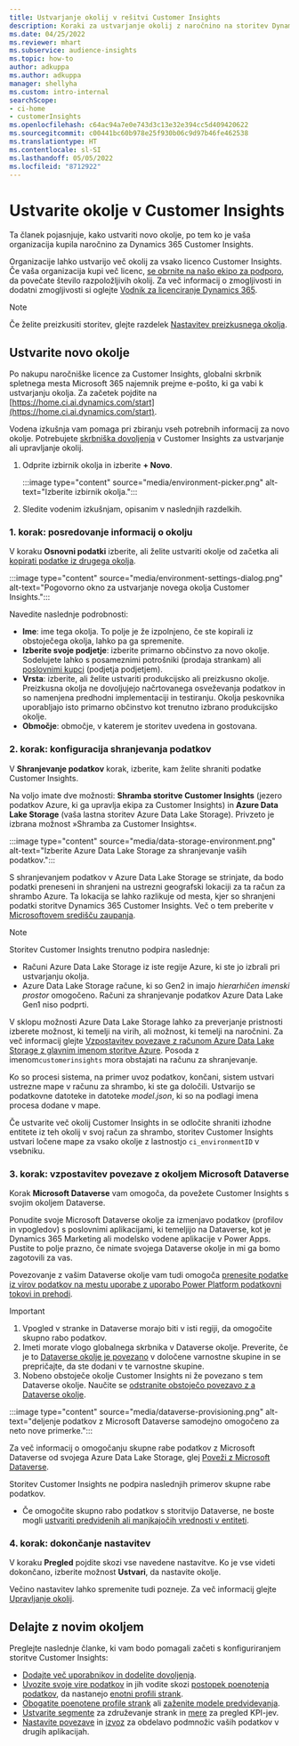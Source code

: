 ```yaml
---
title: Ustvarjanje okolij v rešitvi Customer Insights
description: Koraki za ustvarjanje okolij z naročnino na storitev Dynamics 365 Customer Insights, za katero imate licenco.
ms.date: 04/25/2022
ms.reviewer: mhart
ms.subservice: audience-insights
ms.topic: how-to
author: adkuppa
ms.author: adkuppa
manager: shellyha
ms.custom: intro-internal
searchScope:
- ci-home
- customerInsights
ms.openlocfilehash: c64ac94a7e0e743d3c13e32e394cc5d409420622
ms.sourcegitcommit: c00441bc60b978e25f930b06c9d97b46fe462538
ms.translationtype: HT
ms.contentlocale: sl-SI
ms.lasthandoff: 05/05/2022
ms.locfileid: "8712922"
---
```

# <a name="create-an-environment-in-customer-insights"></a>Ustvarite okolje v Customer Insights

Ta članek pojasnjuje, kako ustvariti novo okolje, po tem ko je vaša organizacija kupila naročnino za Dynamics 365 Customer Insights. 

Organizacije lahko ustvarijo več okolij za vsako licenco Customer Insights. Če vaša organizacija kupi več licenc, [se obrnite na našo ekipo za podporo](https://go.microsoft.com/fwlink/?linkid=2079641), da povečate število razpoložljivih okolij. Za več informacij o zmogljivosti in dodatni zmogljivosti si oglejte [Vodnik za licenciranje Dynamics 365](https://go.microsoft.com/fwlink/?LinkId=866544).

> [!NOTE]
> Če želite preizkusiti storitev, glejte razdelek [Nastavitev preizkusnega okolja](trial-signup.md).

## <a name="create-a-new-environment"></a>Ustvarite novo okolje

Po nakupu naročniške licence za Customer Insights, globalni skrbnik spletnega mesta Microsoft 365 najemnik prejme e-pošto, ki ga vabi k ustvarjanju okolja. Za začetek pojdite na [https://home.ci.ai.dynamics.com/start](https://home.ci.ai.dynamics.com/start). 

Vodena izkušnja vam pomaga pri zbiranju vseh potrebnih informacij za novo okolje. Potrebujete [skrbniška dovoljenja](permissions.md) v Customer Insights za ustvarjanje ali upravljanje okolij.

1. Odprite izbirnik okolja in izberite **+ Novo**.
  
   :::image type="content" source="media/environment-picker.png" alt-text="Izberite izbirnik okolja.":::

1. Sledite vodenim izkušnjam, opisanim v naslednjih razdelkih.

### <a name="step-1-provide-environment-information"></a>1. korak: posredovanje informacij o okolju

V koraku **Osnovni podatki** izberite, ali želite ustvariti okolje od začetka ali [kopirati podatke iz drugega okolja](manage-environments.md#copy-the-environment-configuration).

   :::image type="content" source="media/environment-settings-dialog.png" alt-text="Pogovorno okno za ustvarjanje novega okolja Customer Insights.":::

Navedite naslednje podrobnosti:
   - **Ime**: ime tega okolja. To polje je že izpolnjeno, če ste kopirali iz obstoječega okolja, lahko pa ga spremenite.
   - **Izberite svoje podjetje**: izberite primarno občinstvo za novo okolje. Sodelujete lahko s posameznimi potrošniki (prodaja strankam) ali [poslovnimi kupci](work-with-business-accounts.md) (podjetja podjetjem).
   - **Vrsta**: izberite, ali želite ustvariti produkcijsko ali preizkusno okolje. Preizkusna okolja ne dovoljujejo načrtovanega osveževanja podatkov in so namenjena predhodni implementaciji in testiranju. Okolja peskovnika uporabljajo isto primarno občinstvo kot trenutno izbrano produkcijsko okolje.
   - **Območje**: območje, v katerem je storitev uvedena in gostovana.

### <a name="step-2-configure-data-storage"></a>2. korak: konfiguracija shranjevanja podatkov

V **Shranjevanje podatkov** korak, izberite, kam želite shraniti podatke Customer Insights.

Na voljo imate dve možnosti: **Shramba storitve Customer Insights** (jezero podatkov Azure, ki ga upravlja ekipa za Customer Insights) in **Azure Data Lake Storage** (vaša lastna storitev Azure Data Lake Storage). Privzeto je izbrana možnost »Shramba za Customer Insights«.

:::image type="content" source="media/data-storage-environment.png" alt-text="Izberite Azure Data Lake Storage za shranjevanje vaših podatkov.":::

S shranjevanjem podatkov v Azure Data Lake Storage se strinjate, da bodo podatki preneseni in shranjeni na ustrezni geografski lokaciji za ta račun za shrambo Azure. Ta lokacija se lahko razlikuje od mesta, kjer so shranjeni podatki storitve Dynamics 365 Customer Insights. Več o tem preberite v [Microsoftovem središču zaupanja](https://www.microsoft.com/trust-center).

> [!NOTE]
> Storitev Customer Insights trenutno podpira naslednje:  
> - Računi Azure Data Lake Storage iz iste regije Azure, ki ste jo izbrali pri ustvarjanju okolja.
> - Azure Data Lake Storage račune, ki so Gen2 in imajo *hierarhičen imenski prostor* omogočeno. Računi za shranjevanje podatkov Azure Data Lake Gen1 niso podprti.

V sklopu možnosti Azure Data Lake Storage lahko za preverjanje pristnosti izberete možnost, ki temelji na virih, ali možnost, ki temelji na naročnini. Za več informacij glejte [Vzpostavitev povezave z računom Azure Data Lake Storage z glavnim imenom storitve Azure](connect-service-principal.md). Posoda z imenom`customerinsights` mora obstajati na računu za shranjevanje.

Ko so procesi sistema, na primer uvoz podatkov, končani, sistem ustvari ustrezne mape v računu za shrambo, ki ste ga določili. Ustvarijo se podatkovne datoteke in datoteke *model.json*, ki so na podlagi imena procesa dodane v mape.

Če ustvarite več okolij Customer Insights in se odločite shraniti izhodne entitete iz teh okolij v svoj račun za shrambo, storitev Customer Insights ustvari ločene mape za vsako okolje z lastnostjo `ci_environmentID` v vsebniku.

### <a name="step-3-connect-to-microsoft-dataverse"></a>3. korak: vzpostavitev povezave z okoljem Microsoft Dataverse
   
Korak **Microsoft Dataverse** vam omogoča, da povežete Customer Insights s svojim okoljem Dataverse.

Ponudite svoje Microsoft Dataverse okolje za izmenjavo podatkov (profilov in vpogledov) s poslovnimi aplikacijami, ki temeljijo na Dataverse, kot je Dynamics 365 Marketing ali modelsko vodene aplikacije v Power Apps. Pustite to polje prazno, če nimate svojega Dataverse okolje in mi ga bomo zagotovili za vas.

Povezovanje z vašim Dataverse okolje vam tudi omogoča [prenesite podatke iz virov podatkov na mestu uporabe z uporabo Power Platform podatkovni tokovi in prehodi](data-sources.md#add-data-from-on-premises-data-sources).

> [!IMPORTANT]
> 1. Vpogled v stranke in Dataverse morajo biti v isti regiji, da omogočite skupno rabo podatkov.
> 1. Imeti morate vlogo globalnega skrbnika v Dataverse okolje. Preverite, če je to [Dataverse okolje je povezano](/power-platform/admin/control-user-access#associate-a-security-group-with-a-dataverse-environment) v določene varnostne skupine in se prepričajte, da ste dodani v te varnostne skupine.
> 1. Nobeno obstoječe okolje Customer Insights ni že povezano s tem Dataverse okolje. Naučite se [odstranite obstoječo povezavo z a Dataverse okolje](manage-environments.md#remove-an-existing-connection-to-a-dataverse-environment).

:::image type="content" source="media/dataverse-provisioning.png" alt-text="deljenje podatkov z Microsoft Dataverse samodejno omogočeno za neto nove primerke.":::

Za več informacij o omogočanju skupne rabe podatkov z Microsoft Dataverse od svojega Azure Data Lake Storage, glej [Poveži z Microsoft Dataverse](manage-environments.md#connect-to-microsoft-dataverse).

Storitev Customer Insights ne podpira naslednjih primerov skupne rabe podatkov.
- Če omogočite skupno rabo podatkov s storitvijo Dataverse, ne boste mogli [ustvariti predvidenih ali manjkajočih vrednosti v entiteti](predictions.md).

### <a name="step-4-finalize-the-settings"></a>4. korak: dokončanje nastavitev

V koraku **Pregled** pojdite skozi vse navedene nastavitve. Ko je vse videti dokončano, izberite možnost **Ustvari**, da nastavite okolje. 

Večino nastavitev lahko spremenite tudi pozneje. Za več informacij glejte [Upravljanje okolij](manage-environments.md).

## <a name="work-with-your-new-environment"></a>Delajte z novim okoljem

Preglejte naslednje članke, ki vam bodo pomagali začeti s konfiguriranjem storitve Customer Insights: 

- [Dodajte več uporabnikov in dodelite dovoljenja](permissions.md).
- [Uvozite svoje vire podatkov](data-sources.md) in jih vodite skozi [postopek poenotenja podatkov](data-unification.md), da nastanejo [enotni profili strank](customer-profiles.md).
- [Obogatite poenotene profile strank](enrichment-hub.md) ali [zaženite modele predvidevanja](predictions-overview.md).
- [Ustvarite segmente](segments.md) za združevanje strank in [mere](measures.md) za pregled KPI-jev.
- [Nastavite povezave](connections.md) in [izvoz](export-destinations.md) za obdelavo podmnožic vaših podatkov v drugih aplikacijah.
